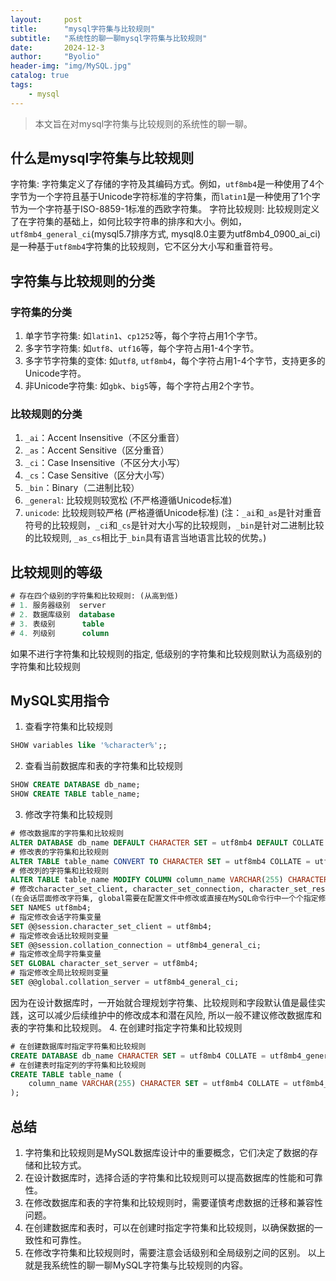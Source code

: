 ```yaml
---
layout:     post
title:      "mysql字符集与比较规则"
subtitle:   "系统性的聊一聊mysql字符集与比较规则"
date:       2024-12-3
author:     "Byolio"
header-img: "img/MySQL.jpg"
catalog: true
tags:
    - mysql
---
```

> 本文旨在对mysql字符集与比较规则的系统性的聊一聊。

## 什么是mysql字符集与比较规则
字符集: 字符集定义了存储的字符及其编码方式。例如，`utf8mb4`是一种使用了4个字节为一个字符且基于Unicode字符标准的字符集，而`latin1`是一种使用了1个字节为一个字符基于ISO-8859-1标准的西欧字符集。
字符比较规则: 比较规则定义了在字符集的基础上，如何比较字符串的排序和大小。例如，`utf8mb4_general_ci`(mysql5.7排序方式, mysql8.0主要为utf8mb4_0900_ai_ci)是一种基于`utf8mb4`字符集的比较规则，它不区分大小写和重音符号。


## 字符集与比较规则的分类
### 字符集的分类
1. 单字节字符集: 如`latin1`、`cp1252`等，每个字符占用1个字节。
2. 多字节字符集: 如`utf8`、`utf16`等，每个字符占用1-4个字节。
3. 多字节字符集的变体: 如`utf8`, `utf8mb4`，每个字符占用1-4个字节，支持更多的Unicode字符。
4. 非Unicode字符集: 如`gbk`、`big5`等，每个字符占用2个字节。

### 比较规则的分类
1. `_ai`：Accent Insensitive（不区分重音）
2. `_as`：Accent Sensitive（区分重音）
3. `_ci`：Case Insensitive（不区分大小写）
4. `_cs`：Case Sensitive（区分大小写）
5. `_bin`：Binary（二进制比较）
6. `_general`: 比较规则较宽松 (不严格遵循Unicode标准)
7. `unicode`: 比较规则较严格 (严格遵循Unicode标准)
(注：`_ai`和`_as`是针对重音符号的比较规则，`_ci`和`_cs`是针对大小写的比较规则，`_bin`是针对二进制比较的比较规则, `_as_cs`相比于`_bin`具有语言当地语言比较的优势。)

## 比较规则的等级
```sql
# 存在四个级别的字符集和比较规则: (从高到低)
# 1. 服务器级别  server
# 2. 数据库级别  database
# 3. 表级别      table
# 4. 列级别      column
```
如果不进行字符集和比较规则的指定, 低级别的字符集和比较规则默认为高级别的字符集和比较规则

## MySQL实用指令
1. 查看字符集和比较规则
```sql
SHOW variables like '%character%';;
```
2. 查看当前数据库和表的字符集和比较规则
```sql
SHOW CREATE DATABASE db_name;
SHOW CREATE TABLE table_name;
```
3. 修改字符集和比较规则
```sql
# 修改数据库的字符集和比较规则
ALTER DATABASE db_name DEFAULT CHARACTER SET = utf8mb4 DEFAULT COLLATE = utf8mb4_general_ci;
# 修改表的字符集和比较规则
ALTER TABLE table_name CONVERT TO CHARACTER SET = utf8mb4 COLLATE = utf8mb4_general_ci;
# 修改列的字符集和比较规则
ALTER TABLE table_name MODIFY COLUMN column_name VARCHAR(255) CHARACTER SET = utf8mb4 COLLATE = utf8mb4_general_ci;
# 修改character_set_client, character_set_connection, character_set_results的字符集
(在会话层面修改字符集, global需要在配置文件中修改或直接在MySQL命令行中一个个指定修改)
SET NAMES utf8mb4;
# 指定修改会话字符集变量
SET @@session.character_set_client = utf8mb4;
# 指定修改会话比较规则变量
SET @@session.collation_connection = utf8mb4_general_ci;
# 指定修改全局字符集变量
SET GLOBAL character_set_server = utf8mb4;
# 指定修改全局比较规则变量
SET @@global.collation_server = utf8mb4_general_ci;
```
因为在设计数据库时，一开始就合理规划字符集、比较规则和字段默认值是最佳实践，这可以减少后续维护中的修改成本和潜在风险, 所以一般不建议修改数据库和表的字符集和比较规则。
4. 在创建时指定字符集和比较规则
```sql
# 在创建数据库时指定字符集和比较规则
CREATE DATABASE db_name CHARACTER SET = utf8mb4 COLLATE = utf8mb4_general_ci;
# 在创建表时指定列的字符集和比较规则
CREATE TABLE table_name (
    column_name VARCHAR(255) CHARACTER SET = utf8mb4 COLLATE = utf8mb4_general_ci
);
```

## 总结
1. 字符集和比较规则是MySQL数据库设计中的重要概念，它们决定了数据的存储和比较方式。
2. 在设计数据库时，选择合适的字符集和比较规则可以提高数据库的性能和可靠性。
3. 在修改数据库和表的字符集和比较规则时，需要谨慎考虑数据的迁移和兼容性问题。
4. 在创建数据库和表时，可以在创建时指定字符集和比较规则，以确保数据的一致性和可靠性。
5. 在修改字符集和比较规则时，需要注意会话级别和全局级别之间的区别。
以上就是我系统性的聊一聊MySQL字符集与比较规则的内容。

